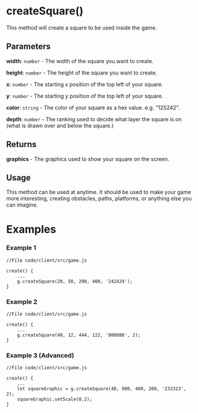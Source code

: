# createSquare()

This method will create a square to be used inside the game.

## Parameters

**width**: `number` - The width of the square you want to create.

**height**: `number` - The height of the square you want to create.

**x**: `number` - The starting x position of the top left of your square.

**y**: `number` - The starting y position of the top left of your square.

**color**: `string` - The color of your square as a hex value. e.g. "125242".

**depth**: `number` - The ranking used to decide what layer the square is on (what is drawn over and below the square.)
​

## Returns

**graphics** - The graphics used to show your square on the screen.
​

## Usage

This method can be used at anytime. It should be used to make your game more interesting, creating obstacles, paths, platforms, or anything else you can imagine.

# Examples

### Example 1

```
//File code/client/src/game.js
​
create() {
	...
	g.createSquare(20, 50, 200, 400, '242424');
}
```

### Example 2

```
//File code/client/src/game.js
​
create() {
	...
	g.createSquare(40, 12, 444, 122, '800080', 2);
}
```

### Example 3 (Advanced)

```
//File code/client/src/game.js
​
create() {
	...
	let squareGraphic = g.createSquare(40, 900, 400, 200, '232323', 2);
	squareGraphic.setScale(0.2);
}
```
